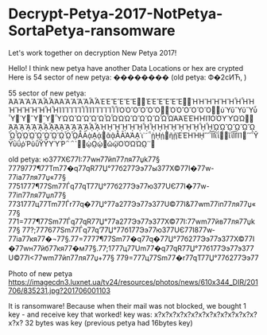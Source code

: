 # Decrypt-Petya-2017-NotPetya-SortaPetya-ransomware
Let's work together on decryption New Petya 2017!

Hello!
I think new petya have another Data Locations or hex are crypted
Here is 54 sector of new petya:
��������
(old petya: Ф�2cИЋ‚ )

55 sector of new petya:
ἈἉἊἋἌἍἎἏἈἉἊἋἌἍἎἏἘἙἚἛἜἝ἖἗ἘἙἚἛἜἝ἞἟ἨἩἪἫἬἭἮἯἨἩἪἫἬἭἮἯἸἹἺἻἼἽἾἿἸἹἺἻἼἽἾἿὈὉὊὋὌὍ὆὇ὈὉὊὋὌὍ὎὏ὐὙὒὛὔὝὖὟ὘Ὑ὚Ὓ὜Ὕ὞ὟὨὩὪὫὬὭὮὯὨὩὪὫὬὭὮὯᾺΆῈΈῊΉῚΊῸΌῪΎῺΏ὾὿ᾈᾉᾊᾋᾌᾍᾎᾏᾈᾉᾊᾋᾌᾍᾎᾏᾘᾙᾚᾛᾜᾝᾞᾟᾘᾙᾚᾛᾜᾝᾞᾟᾨᾩᾪᾫᾬᾭᾮᾯᾨᾩᾪᾫᾬᾭᾮᾯᾸᾹᾲᾼᾴ᾵ᾶᾷᾸᾹᾺΆᾼ᾽ι᾿῀῁ῂῌῄ῅ῆῇῈΈῊΉῌ῍῎῏ῘῙῒΐ῔῕ῖῗῘῙῚΊ῜῝῞῟ῨῩῢΰῤῬῦῧῨῩῪΎῬ῭΅`῰῱ῲῼῴ῵ῶῷῸΌῺΏῼ´῾῿

old petya: юЗ77ХЄ77I:77wн77йп77ля77џk77§ 7779777¶77Tm77�q77qR77Џ°77б277Ээ77ыЗ77Х©77I�77w-77iа77ля77џ«77§ 7751777¶77Sm77Ѓq77qТ77Џ°77б277Ээ77юЗ77UЄ77I�77w-77iп77ля77џл77§ 7731777ц77Tm77Ѓr77q�77Џ°77a277Ээ77эЗ77U©77I&77wm77iп77ля77џ«77§ 771=777¶77Sm77Ѓq77qR77Џ°77a277Ээ77эЗ77Х©77I:77wm77йв77ля77џk77§ 77?;777677Sm77Ѓq77q’77Џ°77б177Ээ77юЗ77UЄ77I877w­77iа77кя77�¬77§.77=7777¶77Sm77�q77q�77Џ°77б277Ээ77эЗ77Х©77I�77wн77йб77кя77�м77§.77;1777ц77Um77�q77qR77Џ°77б177Ээ77эЗ77U©77I<77wm77йп77ля77џ+77§ 779=777ц77Sm77�r77qТ77Џ°77б277Ээ77


Photo of new petya
https://imagecdn3.luxnet.ua/tv24/resources/photos/news/610x344_DIR/201706/835231.jpg?201706001103


It is ransomware! Because when their mail was not blocked, we bought 1 key - and receive key that worked!
key was: x?x?x?x?x?x?x?x?x?x?x?x?x?x?x?x?
32 bytes was key (previous petya had 16bytes key)

